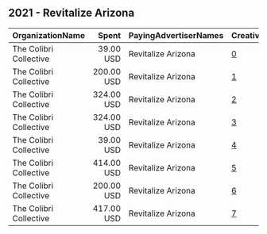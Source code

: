 ## 2021 - Revitalize Arizona 
|OrganizationName|Spent|PayingAdvertiserNames|CreativeUrls|Impressions|Genders|AgeBrackets|CountryCodes|BillingAddresses|CandidateBallotInformation|
|:---|---:|:---|:---|---:|:---|:---|:---|:---|:---|
|The Colibri Collective|39.00 USD|Revitalize Arizona|[0](https://www.snap.com/political-ads/asset/2d9a400ac70933681b6375084a5a91ecf8fc94bd11f9fb19b6ac8c1eb242e463?mediaType=mp4)|5,955||25-49|united states|"1425 N 1st St #100,Phoenix,85004,US"|Yassamin Ansari|
|The Colibri Collective|200.00 USD|Revitalize Arizona|[1](https://www.snap.com/political-ads/asset/4006aed41bb62b917a5fecbf5d061bff508dbd64825c3a26e3c9bd27161bf6e3?mediaType=mp4)|40,813||18-32|united states|"1425 N 1st St #100,Phoenix,85004,US"|Yassamin Ansari|
|The Colibri Collective|324.00 USD|Revitalize Arizona|[2](https://www.snap.com/political-ads/asset/ce6f90a795762377aa32eeb3fb0e74ce778eec5953f3303ac4114b004919b784?mediaType=mp4)|51,620||25-49|united states|"1425 N 1st St #100,Phoenix,85004,US"|Yassamin Ansari|
|The Colibri Collective|324.00 USD|Revitalize Arizona|[3](https://www.snap.com/political-ads/asset/ce6f90a795762377aa32eeb3fb0e74ce778eec5953f3303ac4114b004919b784?mediaType=mp4)|70,864||18-32|united states|"1425 N 1st St #100,Phoenix,85004,US"|Yassamin Ansari|
|The Colibri Collective|39.00 USD|Revitalize Arizona|[4](https://www.snap.com/political-ads/asset/2d9a400ac70933681b6375084a5a91ecf8fc94bd11f9fb19b6ac8c1eb242e463?mediaType=mp4)|7,634||18-32|united states|"1425 N 1st St #100,Phoenix,85004,US"|Yassamin Ansari|
|The Colibri Collective|414.00 USD|Revitalize Arizona|[5](https://www.snap.com/political-ads/asset/4ed6405c8cbaf42e6c9a2706e005621deca0ab4dd5d8f4343ca78e28c48c0c12?mediaType=mp4)|85,489||18-32|united states|"1425 N 1st St #100,Phoenix,85004,US"|Yassamin Ansari|
|The Colibri Collective|200.00 USD|Revitalize Arizona|[6](https://www.snap.com/political-ads/asset/4006aed41bb62b917a5fecbf5d061bff508dbd64825c3a26e3c9bd27161bf6e3?mediaType=mp4)|30,759||25-49|united states|"1425 N 1st St #100,Phoenix,85004,US"|Yassamin Ansari|
|The Colibri Collective|417.00 USD|Revitalize Arizona|[7](https://www.snap.com/political-ads/asset/4ed6405c8cbaf42e6c9a2706e005621deca0ab4dd5d8f4343ca78e28c48c0c12?mediaType=mp4)|58,788||25-49|united states|"1425 N 1st St #100,Phoenix,85004,US"|Yassamin Ansari|
